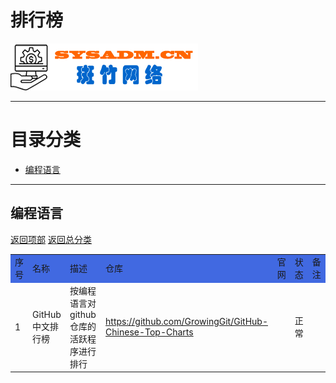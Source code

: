 # 排行榜

<a href="https://www.sysadm.cn" target="_blank"><img src="./images/sysadm.png"></a>

---
# <a id="catalog">目录分类 </a>
- <a href="#programlanguage">编程语言</a>


---
## <a id="programlanguage">编程语言</a>
<a href="#catalog">返回项部</a>     [返回总分类](./README.md)
<table>
<tr bgcolor="#4169E1">
    <td>序号</td> <td>名称</td> <td>描述</td> <td>仓库</td> <td>官网</td><td>状态</td><td>备注</td>
</tr>
<tr>
    <td>1</td> <td>GitHub中文排行榜</td><td>按编程语言对github仓库的活跃程序进行排行</td>
    <td><a href="https://github.com/GrowingGit/GitHub-Chinese-Top-Charts" target="_blank">https://github.com/GrowingGit/GitHub-Chinese-Top-Charts</a> </td>
    <td></td><td>正常</td><td></td>
</tr>
</table>